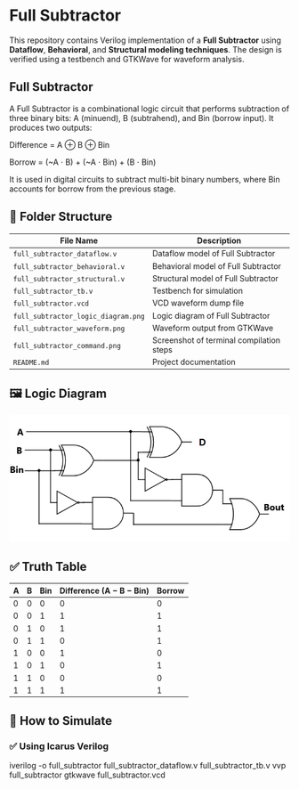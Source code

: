 # Full Subtractor 

This repository contains Verilog implementation of a **Full Subtractor** using **Dataflow**, **Behavioral**, and **Structural modeling techniques**. The design is verified using a testbench and GTKWave for waveform analysis.

## Full Subtractor

A Full Subtractor is a combinational logic circuit that performs subtraction of three binary bits: A (minuend), B (subtrahend), and Bin (borrow input).
It produces two outputs:

Difference = A ⊕ B ⊕ Bin

Borrow = (~A ⋅ B) + (~A ⋅ Bin) + (B ⋅ Bin)

It is used in digital circuits to subtract multi-bit binary numbers, where Bin accounts for borrow from the previous stage.

## 📁 Folder Structure

| File Name                          | Description                              |
|------------------------------------|------------------------------------------|
| `full_subtractor_dataflow.v`       | Dataflow model of Full Subtractor        |
| `full_subtractor_behavioral.v`     | Behavioral model of Full Subtractor      |
| `full_subtractor_structural.v`     | Structural model of Full Subtractor      |
| `full_subtractor_tb.v`             | Testbench for simulation                 |
| `full_subtractor.vcd`              | VCD waveform dump file                   |
| `full_subtractor_logic_diagram.png`| Logic diagram of Full Subtractor         |
| `full_subtractor_waveform.png`     | Waveform output from GTKWave             |
| `full_subtractor_command.png`      | Screenshot of terminal compilation steps |
| `README.md`                        | Project documentation                    |


## 🖼️ Logic Diagram

![Logic Diagram](full_subtractor_logic_diagram.png)


## ✅ Truth Table

| A | B | Bin | Difference (A − B − Bin) | Borrow |
|---|---|-----|---------------------------|--------|
| 0 | 0 | 0   | 0                         | 0      |
| 0 | 0 | 1   | 1                         | 1      |
| 0 | 1 | 0   | 1                         | 1      |
| 0 | 1 | 1   | 0                         | 1      |
| 1 | 0 | 0   | 1                         | 0      |
| 1 | 0 | 1   | 0                         | 1      |
| 1 | 1 | 0   | 0                         | 0      |
| 1 | 1 | 1   | 1                         | 1      |


## 🚀 How to Simulate

### ✅ Using Icarus Verilog

iverilog -o full_subtractor full_subtractor_dataflow.v full_subtractor_tb.v
vvp full_subtractor
gtkwave full_subtractor.vcd
